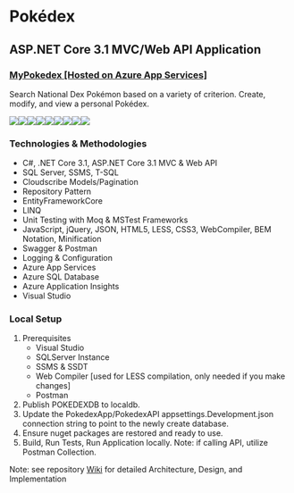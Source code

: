 # Pokédex
<div>
  <h2>ASP.NET Core 3.1 MVC/Web API Application</h2>
  <h3><a href="https://mypokedex.azurewebsites.net/" target="_blank">MyPokedex [Hosted on Azure App Services]</a></h3>
  <p>Search National Dex Pokémon based on a variety of criterion. Create, modify, and view a personal Pokédex.</p>
</div>
<div style="display: flex;">
  <img src="https://github.com/robynstanco/Pokedex/workflows/Build,%20test,%20and%20Deploy%20ASP.Net%20Core%20app%20to%20Azure%20Web%20App%20-%20mypokedex/badge.svg?branch=master"/>
  <img src="https://img.shields.io/github/last-commit/robynstanco/pokedex/master?logo=github"/>
  <img src="https://img.shields.io/github/languages/code-size/robynstanco/Pokedex?logo=github"/>
  <img src="https://img.shields.io/github/repo-size/robynstanco/Pokedex?logo=github"/>
  <img src="https://img.shields.io/github/issues/robynstanco/Pokedex?logo=github"/>
  <img src="https://img.shields.io/github/issues-closed/robynstanco/Pokedex?logo=github"/>
  <img src="https://img.shields.io/github/issues-pr-closed/robynstanco/pokedex?logo=github"/>
  <img src="https://img.shields.io/github/stars/robynstanco/Pokedex?logo=github"/>
  <img src="https://img.shields.io/github/languages/top/robynstanco/Pokedex?logo=github"/>
</div>
<div>
  <h3>Technologies & Methodologies</h3>
  <ul>
    <li>C#, .NET Core 3.1, ASP.NET Core 3.1 MVC & Web API</li>
    <li>SQL Server, SSMS, T-SQL</li>
    <li>Cloudscribe Models/Pagination</li>
    <li>Repository Pattern</li>
    <li>EntityFrameworkCore</li>
    <li>LINQ</li>
    <li>Unit Testing with Moq & MSTest Frameworks</li>
    <li>JavaScript, jQuery, JSON, HTML5, LESS, CSS3, WebCompiler, BEM Notation, Minification</li>
    <li>Swagger & Postman</li>
    <li>Logging & Configuration</li>
    <li>Azure App Services</li>
    <li>Azure SQL Database</li>
    <li>Azure Application Insights</li>
    <li>Visual Studio</li>
  </ul>
  <h3>Local Setup</h3>
  <ol>
    <li>
      <span>Prerequisites</span>
      <ul>
        <li>Visual Studio</li>
        <li>SQLServer Instance</li>
        <li>SSMS & SSDT</li>
        <li>Web Compiler [used for LESS compilation, only needed if you make changes]</li>
        <li>Postman</li>
      </ul>
    </li>
    <li>Publish POKEDEXDB to localdb.</li>
    <li>Update the PokedexApp/PokedexAPI appsettings.Development.json connection string to point to the newly create database.</li>
    <li>Ensure nuget packages are restored and ready to use.</li>
    <li>Build, Run Tests, Run Application locally. Note: if calling API, utilize Postman Collection.</li>
  </ol>
  <p>Note: see repository <a href="https://github.com/robynstanco/Pokedex/wiki">Wiki</a> for detailed Architecture, Design, and Implementation</p> 
</div>

